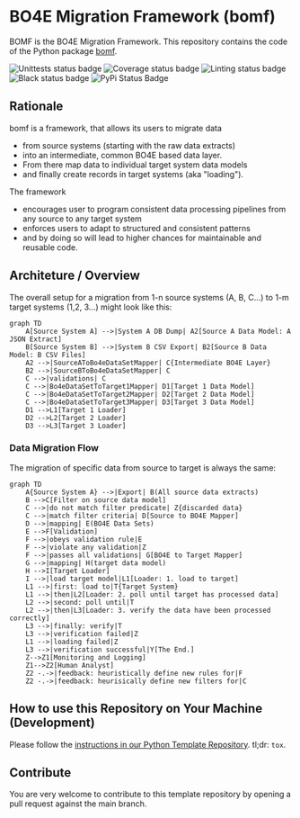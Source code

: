 # BO4E Migration Framework (bomf)

BOMF is the BO4E Migration Framework.
This repository contains the code of the Python package [bomf](https://pypi.org/project/bomf).

![Unittests status badge](https://github.com/Hochfrequenz/bo4e_migration_framework/workflows/Unittests/badge.svg)
![Coverage status badge](https://github.com/Hochfrequenz/bo4e_migration_framework/workflows/Coverage/badge.svg)
![Linting status badge](https://github.com/Hochfrequenz/bo4e_migration_framework/workflows/Linting/badge.svg)
![Black status badge](https://github.com/Hochfrequenz/bo4e_migration_framework/workflows/Black/badge.svg)
![PyPi Status Badge](https://img.shields.io/pypi/v/bomf)

## Rationale
bomf is a framework, that allows its users to migrate data
- from source systems (starting with the raw data extracts)
- into an intermediate, common BO4E based data layer.
- From there map data to individual target system data models
- and finally create records in target systems (aka "loading").

The framework
- encourages user to program consistent data processing pipelines from any source to any target system 
- enforces users to adapt to structured and consistent patterns
- and by doing so will lead to higher chances for maintainable and reusable code.

## Architeture / Overview
The overall setup for a migration from 1-n source systems (A, B, C...) to 1-m target systems (1,2, 3...) might look like this:

```mermaid
graph TD
    A[Source System A] -->|System A DB Dump| A2[Source A Data Model: A JSON Extract]
    B[Source System B] -->|System B CSV Export| B2[Source B Data Model: B CSV Files]
    A2 -->|SourceAToBo4eDataSetMapper| C{Intermediate BO4E Layer}
    B2 -->|SourceBToBo4eDataSetMapper| C
    C -->|validations| C
    C -->|Bo4eDataSetToTarget1Mapper| D1[Target 1 Data Model]
    C -->|Bo4eDataSetToTarget2Mapper| D2[Target 2 Data Model]
    C -->|Bo4eDataSetToTarget3Mapper| D3[Target 3 Data Model]
    D1 -->L1[Target 1 Loader]
    D2 -->L2[Target 2 Loader]
    D3 -->L3[Target 3 Loader]
```

### Data Migration Flow
The migration of specific data from source to target is always the same:
```mermaid
graph TD
    A{Source System A} -->|Export| B(All source data extracts)
    B -->C[Filter on source data model]
    C -->|do not match filter predicate| Z{discarded data}
    C -->|match filter criteria| D[Source to BO4E Mapper]
    D -->|mapping| E(BO4E Data Sets)
    E -->F[Validation]
    F -->|obeys validation rule|E
    F -->|violate any validation|Z
    F -->|passes all validations| G[BO4E to Target Mapper]
    G -->|mapping| H(target data model)
    H -->I[Target Loader]
    I -->|load target model|L1[Loader: 1. load to target]
    L1 -->|first: load to|T{Target System}
    L1 -->|then|L2[Loader: 2. poll until target has processed data]
    L2 -->|second: poll until|T
    L2 -->|then|L3[Loader: 3. verify the data have been processed correctly]
    L3 -->|finally: verify|T
    L3 -->|verification failed|Z
    L1 -->|loading failed|Z
    L3 -->|verification successful|Y[The End.]
    Z-->Z1[Monitoring and Logging]
    Z1-->Z2[Human Analyst]
    Z2 -.->|feedback: heuristically define new rules for|F
    Z2 -.->|feedback: heurisically define new filters for|C
```


## How to use this Repository on Your Machine (Development)

Please follow the [instructions in our Python Template Repository](https://github.com/Hochfrequenz/python_template_repository).
tl;dr: `tox`.

## Contribute

You are very welcome to contribute to this template repository by opening a pull request against the main branch.
